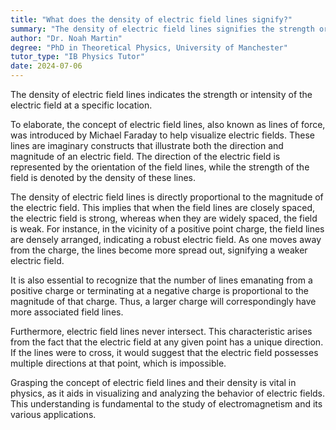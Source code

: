 ```yaml
---
title: "What does the density of electric field lines signify?"
summary: "The density of electric field lines signifies the strength or intensity of the electric field at a particular point."
author: "Dr. Noah Martin"
degree: "PhD in Theoretical Physics, University of Manchester"
tutor_type: "IB Physics Tutor"
date: 2024-07-06
---
```


The density of electric field lines indicates the strength or intensity of the electric field at a specific location.

To elaborate, the concept of electric field lines, also known as lines of force, was introduced by Michael Faraday to help visualize electric fields. These lines are imaginary constructs that illustrate both the direction and magnitude of an electric field. The direction of the electric field is represented by the orientation of the field lines, while the strength of the field is denoted by the density of these lines.

The density of electric field lines is directly proportional to the magnitude of the electric field. This implies that when the field lines are closely spaced, the electric field is strong, whereas when they are widely spaced, the field is weak. For instance, in the vicinity of a positive point charge, the field lines are densely arranged, indicating a robust electric field. As one moves away from the charge, the lines become more spread out, signifying a weaker electric field.

It is also essential to recognize that the number of lines emanating from a positive charge or terminating at a negative charge is proportional to the magnitude of that charge. Thus, a larger charge will correspondingly have more associated field lines.

Furthermore, electric field lines never intersect. This characteristic arises from the fact that the electric field at any given point has a unique direction. If the lines were to cross, it would suggest that the electric field possesses multiple directions at that point, which is impossible.

Grasping the concept of electric field lines and their density is vital in physics, as it aids in visualizing and analyzing the behavior of electric fields. This understanding is fundamental to the study of electromagnetism and its various applications.
    